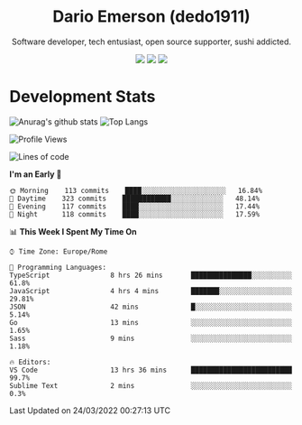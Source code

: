 <div align="center">
  
# Dario Emerson (dedo1911)
Software developer, tech entusiast, open source supporter, sushi addicted.

[![](https://img.shields.io/badge/-Linkedin-informational?style=for-the-badge&logo=linkedin&logoColor=white&color=2867B2)](http://linkedin.com/in/dedo1911)
[![](https://img.shields.io/badge/-Telegram-informational?style=for-the-badge&logo=telegram&logoColor=white&color=0088cc)](https://t.me/dedo1911)
[![](https://img.shields.io/badge/-Facebook-informational?style=for-the-badge&logo=facebook&logoColor=white&color=3b5998)](https://fb.com/dedo1911)

</div>

# Development Stats

![Anurag's github stats](https://github-readme-stats.vercel.app/api?username=dedo1911&count_private=true&show_icons=true&theme=chartreuse-dark)
![Top Langs](https://github-readme-stats.vercel.app/api/top-langs/?username=dedo1911&theme=chartreuse-dark&layout=compact)

<!--START_SECTION:waka-->
![Profile Views](http://img.shields.io/badge/Profile%20Views-1-blue)

![Lines of code](https://img.shields.io/badge/From%20Hello%20World%20I%27ve%20Written-51%20Thousand%20lines%20of%20code-blue)

**I'm an Early 🐤** 

```text
🌞 Morning    113 commits    ████░░░░░░░░░░░░░░░░░░░░░   16.84% 
🌆 Daytime    323 commits    ████████████░░░░░░░░░░░░░   48.14% 
🌃 Evening    117 commits    ████░░░░░░░░░░░░░░░░░░░░░   17.44% 
🌙 Night      118 commits    ████░░░░░░░░░░░░░░░░░░░░░   17.59%

```


📊 **This Week I Spent My Time On** 

```text
⌚︎ Time Zone: Europe/Rome

💬 Programming Languages: 
TypeScript               8 hrs 26 mins       ███████████████░░░░░░░░░░   61.8% 
JavaScript               4 hrs 4 mins        ███████░░░░░░░░░░░░░░░░░░   29.81% 
JSON                     42 mins             █░░░░░░░░░░░░░░░░░░░░░░░░   5.14% 
Go                       13 mins             ░░░░░░░░░░░░░░░░░░░░░░░░░   1.65% 
Sass                     9 mins              ░░░░░░░░░░░░░░░░░░░░░░░░░   1.18%

🔥 Editors: 
VS Code                  13 hrs 36 mins      █████████████████████████   99.7% 
Sublime Text             2 mins              ░░░░░░░░░░░░░░░░░░░░░░░░░   0.3%

```


 Last Updated on 24/03/2022 00:27:13 UTC
<!--END_SECTION:waka-->

<!--
**dedo1911/dedo1911** is a ✨ _special_ ✨ repository because its `README.md` (this file) appears on your GitHub profile.

Here are some ideas to get you started:

- 🔭 I’m currently working on ...
- 🌱 I’m currently learning ...
- 👯 I’m looking to collaborate on ...
- 🤔 I’m looking for help with ...
- 💬 Ask me about ...
- 📫 How to reach me: ...
- 😄 Pronouns: ...
- ⚡ Fun fact: ...
-->
